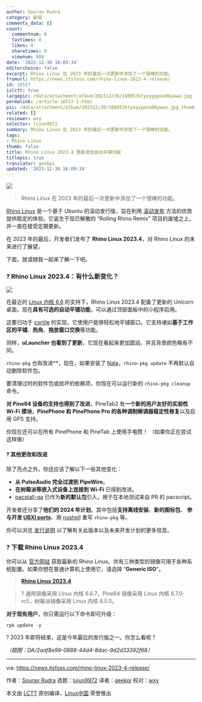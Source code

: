 ```yaml
---
author: Sourav Rudra
category: 新闻
comments_data: []
count:
  commentnum: 0
  favtimes: 0
  likes: 0
  sharetimes: 0
  viewnum: 888
date: '2023-12-30 16:09:34'
editorchoice: false
excerpt: Rhino Linux 在 2023 年的最后一次更新中添加了一个很棒的功能。
fromurl: https://news.itsfoss.com/rhino-linux-2023-4-release/
id: 16517
islctt: true
largepic: /data/attachment/album/202312/30/160853ktyoyyppoa06ywwa.jpg
permalink: /article-16517-1.html
pic: /data/attachment/album/202312/30/160853ktyoyyppoa06ywwa.jpg.thumb.jpg
related: []
reviewer: wxy
selector: lujun9972
summary: Rhino Linux 在 2023 年的最后一次更新中添加了一个很棒的功能。
tags:
- Rhino Linux
thumb: false
title: Rhino Linux 2023.4 更新添加自动平铺功能
titlepic: true
translator: geekpi
updated: '2023-12-30 16:09:34'
---
```


![](/data/attachment/album/202312/30/160853ktyoyyppoa06ywwa.jpg)



> 
> Rhino Linux 在 2023 年的最后一次更新中添加了一个很棒的功能。
> 
> 
> 


[Rhino Linux](https://rhinolinux.org/index.html) 是一个基于 Ubuntu 的滚动发行版，旨在利用 [滚动发布](https://itsfoss.com/rolling-release/) 方法的优势提供稳定的体验。它诞生于现已解散的 “Rolling Rhino Remix” 项目的废墟之上，并一直在接受定期更新。


在 2023 年的最后，开发者们发布了 **Rhino Linux 2023.4**，对 Rhino Linux 的未来进行了展望。


下面，就请随我一起来了解一下吧。


### ? Rhino Linux 2023.4：有什么新变化？


![](/data/attachment/album/202312/30/160936kbh33hmvhvi0ivi0.png)


在最近的 [Linux 内核 6.6](https://news.itsfoss.com/linux-kernel-6-6-release/) 的支持下，Rhino Linux 2023.4 配备了更新的 Unicorn 桌面，现在**具有可选的自动平铺功能**，可以通过顶部面板中的小程序启用。


这要归功于 [cortile](https://github.com/leukipp/cortile) 的实现，它使用户能够轻松地平铺窗口。它支持诸如**基于工作区的平铺**、**热角**、**拖放窗口交换**等功能。


同样，**uLauncher 也看到了更新**，它现在看起来更加圆润，并且背景颜色略有不同。


`rhino-pkg` 也有改进\*\*，现在，如果安装了 [Nala](https://itsfoss.com/nala/)，`rhino-pkg update` 不再默认自动删除软件包。


要清理过时的软件包或损坏的依赖项，你现在可以运行新的 `rhino-pkg cleanup` 命令。


**对 Pine64 设备的支持也得到了改进**，PineTab2 有**一个新的用户友好的实验性 Wi-Fi 模块**，**PinePhone 和 PinePhone Pro 的各种调制解调器稳定性修复**以及启用 GPS 支持。


你现在还可以在所有 PinePhone 和 PineTab 上使用手电筒！ （如果你正在尝试这样做）


#### ?️ 其他更改和改进


除了亮点之外，你还应该了解以下一些其他变化：


* **从 PulseAudio 完全过渡到 PipeWire**。
* **在树莓派等嵌入式设备上连接到 Wi-Fi** 已得到改进。
* [pacstall-qa](https://github.com/pacstall/pacstall-qa) 已作为**新的默认包**引入，用于在本地测试来自 PR 的 pacscript。


开发者还分享了**他们的 2024 年计划**。其中包括**支持离线安装**、**新的图标包**、 **参与开发 [UBXI ports](https://rhinolinux.org/news-9.html)**、用 [nushell](https://itsfoss.com/nushell/) 重写 `rhino-pkg` 等。


你可以浏览 [发行说明](https://rhinolinux.org/news-10.html) 以了解有关此版本以及未来开发计划的更多信息。


### ? 下载 Rhino Linux 2023.4


你可以从 [官方网站](https://rhinolinux.org/download.html) 获取最新的 Rhino Linux。共有三种类型的镜像可用于各种系统配置。如果你想在普通计算机上使用它，请选择 “**Generic ISO**”。



> 
> **[Rhino Linux 2023.4](https://rhinolinux.org/download.html)**
> 
> 
> 



> 
> ? 通用镜像采用 Linux 内核 6.6.7，Pine64 镜像采用 Linux 内核 6.7.0-rc5，树莓派镜像采用 Linux 内核 6.5.0。
> 
> 
> 


**对于现有用户**，你只需运行以下命令即可升级：



```
rpk update -y

```

? 2023 年即将结束，这是今年最后的发行版之一。你怎么看呢？


*（题图：DA/2aaf8e99-0888-44d4-8dac-9d2d33392f68）*




---


via: <https://news.itsfoss.com/rhino-linux-2023-4-release/>


作者：[Sourav Rudra](https://news.itsfoss.com/author/sourav/) 选题：[lujun9972](https://github.com/lujun9972) 译者：[geekpi](https://github.com/geekpi) 校对：[wxy](https://github.com/wxy)


本文由 [LCTT](https://github.com/LCTT/TranslateProject) 原创编译，[Linux中国](https://linux.cn/) 荣誉推出